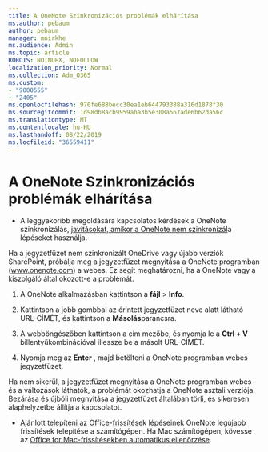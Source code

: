 ```yaml
---
title: A OneNote Szinkronizációs problémák elhárítása
ms.author: pebaum
author: pebaum
manager: mnirkhe
ms.audience: Admin
ms.topic: article
ROBOTS: NOINDEX, NOFOLLOW
localization_priority: Normal
ms.collection: Adm_O365
ms.custom:
- "9000555"
- "2405"
ms.openlocfilehash: 970fe688becc30ea1eb644793388a316d1878f30
ms.sourcegitcommit: 1d98db8acb9959aba3b5e308a567ade6b62da56c
ms.translationtype: MT
ms.contentlocale: hu-HU
ms.lasthandoff: 08/22/2019
ms.locfileid: "36559411"
---
```

# <a name="troubleshoot-onenote-sync-issues"></a>A OneNote Szinkronizációs problémák elhárítása

* A leggyakoribb megoldására kapcsolatos kérdések a OneNote szinkronizálás, [javításokat, amikor a OneNote nem szinkronizál](https://support.office.com/article/Fix-issues-when-you-can-t-sync-OneNote-299495ef-66d1-448f-90c1-b785a6968d45)a lépéseket használja.

Ha a jegyzetfüzet nem szinkronizált OneDrive vagy újabb verziók SharePoint, próbálja meg a jegyzetfüzet megnyitása a OneNote programban (www.onenote.com) a webes. Ez segít meghatározni, ha a OneNote vagy a kiszolgáló által okozott-e a problémát.

1. A OneNote alkalmazásban kattintson a **fájl** > **Info**.

2. Kattintson a jobb gombbal az érintett jegyzetfüzet neve alatt látható URL-CÍMÉT, és kattintson a **Másolás**parancsra.

3. A webböngészőben kattintson a cím mezőbe, és nyomja le a **Ctrl + V** billentyűkombinációval illessze be a másolt URL-CÍMÉT.

4. Nyomja meg az **Enter** , majd betölteni a OneNote programban webes jegyzetfüzet.

Ha nem sikerül, a jegyzetfüzet megnyitása a OneNote programban webes és a változások láthatók, a problémát okozhatja a OneNote asztali verziója. Bezárása és újbóli megnyitása a jegyzetfüzet általában törli, és sikeresen alaphelyzetbe állítja a kapcsolatot.

* Ajánlott [telepíteni az Office-frissítések](https://support.office.com/article/Install-Office-updates-2ab296f3-7f03-43a2-8e50-46de917611c5) lépéseinek OneNote legújabb frissítések telepítése a számítógépen. Ha Mac számítógépen, kövesse az [Office for Mac-frissítésekben automatikus ellenőrzése](https://support.office.com/article/update-office-for-mac-automatically-bfd1e497-c24d-4754-92ab-910a4074d7c1).